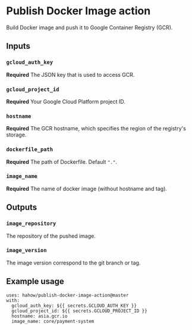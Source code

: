 # Publish Docker Image action

Build Docker image and push it to Google Container Registry (GCR).


## Inputs

### `gcloud_auth_key`

**Required** The JSON key that is used to access GCR.

### `gcloud_project_id`

**Required** Your Google Cloud Platform project ID.

### `hostname`

**Required** The GCR hostname, which specifies the region of the registry's storage.

### `dockerfile_path`

**Required** The path of Dockerfile. Default `"."`.

### `image_name`

**Required** The name of docker image (without hostname and tag).


## Outputs

### `image_repository`

The repository of the pushed image.

### `image_version`

The image version correspond to the git branch or tag.


## Example usage

    uses: hahow/publish-docker-image-action@master
    with:
      gcloud_auth_key: ${{ secrets.GCLOUD_AUTH_KEY }}
      gcloud_project_id: ${{ secrets.GCLOUD_PROJECT_ID }}
      hostname: asia.gcr.io
      image_name: core/payment-system
